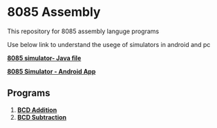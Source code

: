 # 8085 Assembly
This repository for 8085 assembly languge programs

Use below link to understand the usege of simulators in android and pc

[**8085 simulator- Java file**](https://www.youtube.com/watch?v=48RQVJ1-oE4&t=319s)

[**8085 Simulator - Android App**](https://www.youtube.com/watch?v=WbdPsYeGZhU)

## Programs

1. [**BCD Addition**](https://github.com/jineshkjose/8085Assembly/blob/main/BCD%20Addition.md)
2. [**BCD Subtraction**](https://github.com/jineshkjose/8085Assembly/blob/main/BCDSubtraction.md)






